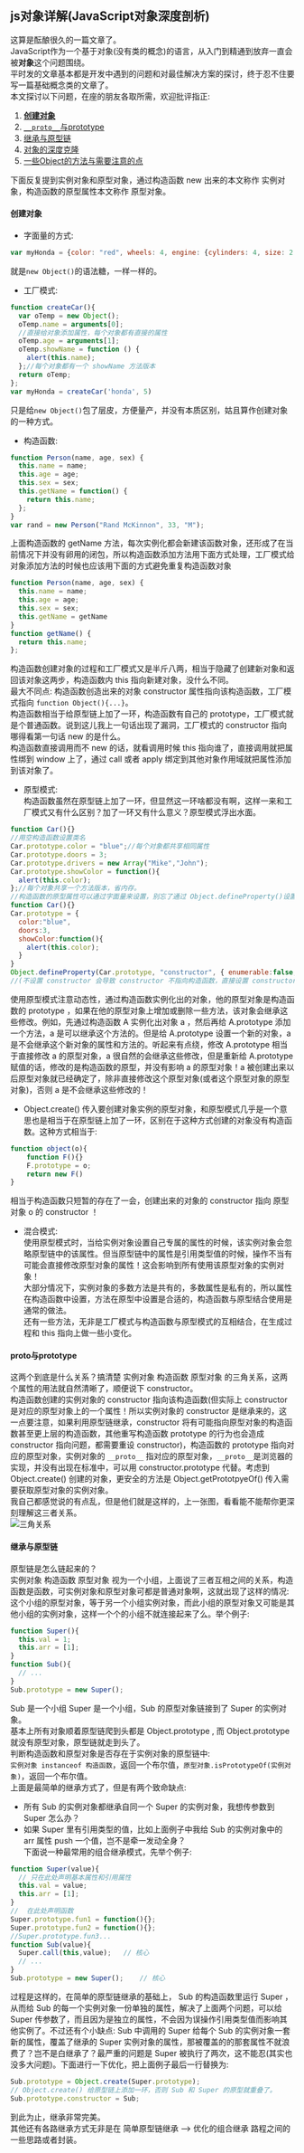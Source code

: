 ## js对象详解(JavaScript对象深度剖析)
这算是酝酿很久的一篇文章了。  
JavaScript作为一个基于对象(没有类的概念)的语言，从入门到精通到放弃一直会被**对象**这个问题围绕。  
平时发的文章基本都是开发中遇到的问题和对最佳解决方案的探讨，终于忍不住要写一篇基础概念类的文章了。  
本文探讨以下问题，在座的朋友各取所需，欢迎批评指正:  
1. [**创建对象**](#创建对象)
2. [`__proto__`与prototype](#proto与prototype)
3. [继承与原型链](#继承与原型链)
4. [对象的深度克隆](#对象的深度克隆)
5. [一些Object的方法与需要注意的点](#一些Object的方法与需要注意的点)

下面反复提到实例对象和原型对象，通过构造函数 new 出来的本文称作 实例对象，构造函数的原型属性本文称作 原型对象。
#### 创建对象
* 字面量的方式:  
```js
var myHonda = {color: "red", wheels: 4, engine: {cylinders: 4, size: 2.2}}
```
就是`new Object()`的语法糖，一样一样的。
* 工厂模式:  
```js
function createCar(){    
  var oTemp = new Object();    
  oTemp.name = arguments[0];
  //直接给对象添加属性，每个对象都有直接的属性    
  oTemp.age = arguments[1];    
  oTemp.showName = function () {        
    alert(this.name);    
  };//每个对象都有一个 showName 方法版本    
  return oTemp;
};
var myHonda = createCar('honda', 5)
``` 
只是给`new Object()`包了层皮，方便量产，并没有本质区别，姑且算作创建对象的一种方式。  
* 构造函数:
```js
function Person(name, age, sex) {
  this.name = name;
  this.age = age;
  this.sex = sex;
  this.getName = function() {
    return this.name;
  };
}
var rand = new Person("Rand McKinnon", 33, "M");
```
上面构造函数的 getName 方法，每次实例化都会新建该函数对象，还形成了在当前情况下并没有卵用的闭包，所以构造函数添加方法用下面方式处理，工厂模式给对象添加方法的时候也应该用下面的方式避免重复构造函数对象  
```js
function Person(name, age, sex) {
  this.name = name;
  this.age = age;
  this.sex = sex;
  this.getName = getName
}
function getName() {
  return this.name;
};
```
构造函数创建对象的过程和工厂模式又是半斤八两，相当于隐藏了创建新对象和返回该对象这两步，构造函数内 this 指向新建对象，没什么不同。  
最大不同点: 构造函数创造出来的对象 constructor 属性指向该构造函数，工厂模式指向 `function Object(){...}`。  
构造函数相当于给原型链上加了一环，构造函数有自己的 prototype，工厂模式就是个普通函数。说到这儿我上一句话出现了漏洞，工厂模式的 constructor 指向哪得看第一句话 new 的是什么。  
构造函数直接调用而不 new 的话，就看调用时候 this 指向谁了，直接调用就把属性绑到 window 上了，通过 call 或者 apply 绑定到其他对象作用域就把属性添加到该对象了。  
* 原型模式:  
构造函数虽然在原型链上加了一环，但显然这一环啥都没有啊，这样一来和工厂模式又有什么区别？加了一环又有什么意义？原型模式浮出水面。  
```js
function Car(){} 
//用空构造函数设置类名
Car.prototype.color = "blue";//每个对象都共享相同属性
Car.prototype.doors = 3;
Car.prototype.drivers = new Array("Mike","John");
Car.prototype.showColor = function(){        
  alert(this.color);
};//每个对象共享一个方法版本，省内存。
//构造函数的原型属性可以通过字面量来设置，别忘了通过 Object.defineProperty()设置 constructor 为该构造函数
function Car(){} 
Car.prototype = {
  color:"blue",
  doors:3,
  showColor:function(){        
    alert(this.color);
  }
}
Object.defineProperty(Car.prototype, "constructor", { enumerable:false, value:Car })
//(不设置 constructor 会导致 constructor 不指向构造函数，直接设置 constructor 会导致 constructor 可枚举)
```
使用原型模式注意动态性，通过构造函数实例化出的对象，他的原型对象是构造函数的 prototype ，如果在他的原型对象上增加或删除一些方法，该对象会继承这些修改。例如，先通过构造函数 A 实例化出对象 a ，然后再给 A.prototype 添加一个方法，a 是可以继承这个方法的。但是给 A.prototype 设置一个新的对象，a 是不会继承这个新对象的属性和方法的。听起来有点绕，修改 A.prototype 相当于直接修改 a 的原型对象，a 很自然的会继承这些修改，但是重新给 A.prototype 赋值的话，修改的是构造函数的原型，并没有影响 a 的原型对象！a 被创建出来以后原型对象就已经确定了，除非直接修改这个原型对象(或者这个原型对象的原型对象)，否则 a 是不会继承这些修改的！
* Object.create()
传入要创建对象实例的原型对象，和原型模式几乎是一个意思也是相当于在原型链上加了一环，区别在于这种方式创建的对象没有构造函数。这种方式相当于:  
```js
function object(o){
    function F(){}
    F.prototype = o;
    return new F()
}
```
相当于构造函数只短暂的存在了一会，创建出来的对象的 constructor 指向 原型对象 o 的 constructor ！
* 混合模式:  
使用原型模式时，当给实例对象设置自己专属的属性的时候，该实例对象会忽略原型链中的该属性。但当原型链中的属性是引用类型值的时候，操作不当有可能会直接修改原型对象的属性！这会影响到所有使用该原型对象的实例对象！  
大部分情况下，实例对象的多数方法是共有的，多数属性是私有的，所以属性在构造函数中设置，方法在原型中设置是合适的，构造函数与原型结合使用是通常的做法。  
还有一些方法，无非是工厂模式与构造函数与原型模式的互相结合，在生成过程和 this 指向上做一些小变化。 
#### proto与prototype
这两个到底是什么关系？搞清楚 实例对象 构造函数 原型对象 的三角关系，这两个属性的用法就自然清晰了，顺便说下 constructor。  
构造函数创建的实例对象的 constructor 指向该构造函数(但实际上 constructor 是对应的原型对象上的一个属性！所以实例对象的 constructor 是继承来的，这一点要注意，如果利用原型链继承，constructor 将有可能指向原型对象的构造函数甚至更上层的构造函数，其他重写构造函数 prototype 的行为也会造成 constructor 指向问题，都需要重设 constructor)，构造函数的 prototype 指向对应的原型对象，实例对象的 `__proto__` 指对应的原型对象，`__proto__`是浏览器的实现，并没有出现在标准中，可以用 constructor.prototype 代替。考虑到 Object.create() 创建的对象，更安全的方法是 Object.getPrototpyeOf() 传入需要获取原型对象的实例对象。  
我自己都感觉说的有点乱，但是他们就是这样的，上一张图，看看能不能帮你更深刻理解这三者关系。  
![三角关系](https://pic2.zhimg.com/e83bca5f1d1e6bf359d1f75727968c11_r.jpg)
#### 继承与原型链
原型链是怎么链起来的？  
实例对象 构造函数 原型对象 视为一个小组，上面说了三者互相之间的关系，构造函数是函数，可实例对象和原型对象可都是普通对象啊，这就出现了这样的情况:  
这个小组的原型对象，等于另一个小组实例对象，而此小组的原型对象又可能是其他小组的实例对象，这样一个个的小组不就连接起来了么。举个例子:
```js
function Super(){
  this.val = 1;
  this.arr = [1];
}
function Sub(){
  // ...
}
Sub.prototype = new Super(); 
```
Sub 是一个小组 Super 是一个小组，Sub 的原型对象链接到了 Super 的实例对象。  
基本上所有对象顺着原型链爬到头都是 Object.prototype , 而 Object.prototype 就没有原型对象，原型链就走到头了。  
判断构造函数和原型对象是否存在于实例对象的原型链中:  
`实例对象 instanceof 构造函数`，返回一个布尔值，`原型对象.isPrototypeOf(实例对象)`，返回一个布尔值。  
上面是最简单的继承方式了，但是有两个致命缺点:  
* 所有 Sub 的实例对象都继承自同一个 Super 的实例对象，我想传参数到 Super 怎么办？
* 如果 Super 里有引用类型的值，比如上面例子中我给 Sub 的实例对象中的 arr 属性 push 一个值，岂不是牵一发动全身？  
下面说一种最常用的组合继承模式，先举个例子:  
```js
function Super(value){
  // 只在此处声明基本属性和引用属性
  this.val = value;
  this.arr = [1];
}
//  在此处声明函数
Super.prototype.fun1 = function(){};
Super.prototype.fun2 = function(){};
//Super.prototype.fun3...
function Sub(value){
  Super.call(this,value);   // 核心
  // ...
}
Sub.prototype = new Super();    // 核心
```
过程是这样的，在简单的原型链继承的基础上， Sub 的构造函数里运行 Super ，从而给 Sub 的每一个实例对象一份单独的属性，解决了上面两个问题，可以给 Super 传参数了，而且因为是独立的属性，不会因为误操作引用类型值而影响其他实例了。不过还有个小缺点: Sub 中调用的 Super 给每个 Sub 的实例对象一套新的属性，覆盖了继承的 Super 实例对象的属性，那被覆盖的的那套属性不就浪费了？岂不是白继承了？最严重的问题是 Super 被执行了两次，这不能忍(其实也没多大问题)。下面进行一下优化，把上面例子最后一行替换为:  
```js
Sub.prototype = Object.create(Super.prototype);
// Object.create() 给原型链上添加一环，否则 Sub 和 Super 的原型就重叠了。
Sub.prototype.constructor = Sub;
```
到此为止，继承非常完美。  
其他还有各路继承方式无非是在 简单原型链继承 --> 优化的组合继承 路程之间的一些思路或者封装。